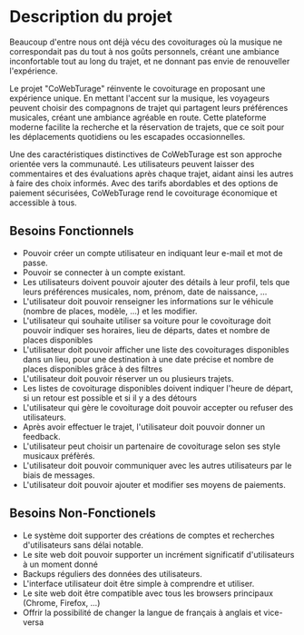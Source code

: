 # Description du projet

Beaucoup d'entre nous ont déjà vécu des covoiturages où la musique ne correspondait pas du tout à nos goûts personnels, créant une ambiance inconfortable tout au long du trajet, et ne donnant pas envie de renouveller l'expérience.

Le projet "CoWebTurage" réinvente le covoiturage en proposant une expérience unique. 
En mettant l'accent sur la musique, les voyageurs peuvent choisir des compagnons de trajet qui partagent leurs préférences musicales, créant une ambiance agréable en route. 
Cette plateforme moderne facilite la recherche et la réservation de trajets, que ce soit pour les déplacements quotidiens ou les escapades occasionnelles.

Une des caractéristiques distinctives de CoWebTurage est son approche orientée vers la communauté. 
Les utilisateurs peuvent laisser des commentaires et des évaluations après chaque trajet, aidant ainsi les autres à faire des choix informés. 
Avec des tarifs abordables et des options de paiement sécurisées, CoWebTurage rend le covoiturage économique et accessible à tous.


## Besoins Fonctionnels
- Pouvoir créer un compte utilisateur en indiquant leur e-mail et mot de passe.
- Pouvoir se connecter à un compte existant.
- Les utilisateurs doivent pouvoir ajouter des détails à leur profil, tels que leurs préférences musicales, nom, prénom, date de naissance, ...
- L'utilisateur doit pouvoir renseigner les informations sur le véhicule (nombre de places, modèle, ...) et les modifier.
- L'utilisateur qui souhaite utiliser sa voiture pour le covoiturage doit pouvoir indiquer ses horaires, lieu de départs, dates et nombre de places disponibles
- L'utilisateur doit pouvoir afficher une liste des covoiturages disponibles dans un lieu, pour une destination à une date précise et nombre de places disponibles grâce à des filtres
- L'utilisateur doit pouvoir réserver un ou plusieurs trajets.
- Les listes de covoiturage disponibles doivent indiquer l'heure de départ, si un retour est possible et si il y a des détours
- L'utilisateur qui gère le covoiturage doit pouvoir accepter ou refuser des utilisateurs.
- Après avoir effectuer le trajet, l'utilisateur doit pouvoir donner un feedback.
- L'utilisateur peut choisir un partenaire de covoiturage selon ses style musicaux préfèrés.
- L'utilisateur doit pouvoir communiquer avec les autres utilisateurs par le biais de messages.
- L'utilisateur doit pouvoir ajouter et modifier ses moyens de paiements.

## Besoins Non-Fonctionels
- Le système doit supporter des créations de comptes et recherches d'utilisateurs sans délai notable.
- Le site web doit pouvoir supporter un incrément significatif d'utilisateurs à un moment donné
- Backups réguliers des données des utilisateurs.
- L'interface utilisateur doit être simple à comprendre et utiliser.
- Le site web doit être compatible avec tous les browsers principaux (Chrome, Firefox, ...)
- Offrir la possibilité de changer la langue de français à anglais et vice-versa
